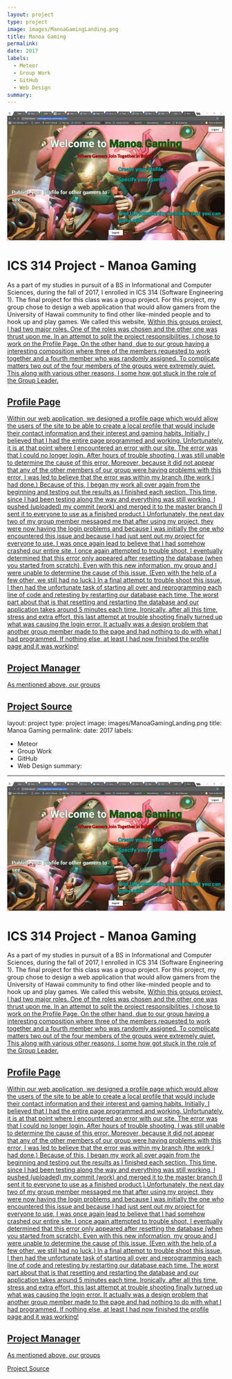 ```yaml
---
layout: project
type: project
image: images/ManoaGamingLanding.png
title: Manoa Gaming
permalink: 
date: 2017
labels:
  - Meteor
  - Group Work
  - GitHub
  - Web Design
summary: 
---
```

<img class="ui medium right floated rounded image" src="../images/ManoaGamingLanding.png">
<h1> ICS 314 Project - Manoa Gaming </h1>
As a part of my studies in pursuit of a BS in Informational and Computer Sciences, during the fall of 2017, I enrolled in ICS 314 (Software Engineering 1).  The final project for this class was a group project.  For this project, my group chose to design a web application that would allow gamers from the University of Hawaii community to find other like-minded people and  to hook up and play games.  We called this website, <a href="https://manoagaming1.meteorapp.com/> ManoaGaming1.</a>
<h2> My Role </h2>
<img class="ui medium right floated rounded image" src="../images/ManoaGamingProfile.png">
Within this groups project, I had two major roles.  One of the roles was chosen and the other one was thrust upon me.  In an attempt to split the project responsibilities, I chose to work on the Profile Page.  On the other hand, due to our group having a interesting composition where three of the members requested to work together and a fourth member who was randomly assigned.  To complicate matters two out of the four members of the groups were extremely quiet.  This along with various other reasons, I some how got stuck in the role of the Group Leader.
<h2> Profile Page </h2>
Within our web application, we designed a profile page which would allow the users of the site to be able to create a local profile that would include their contact information and their interest and gaming habits.  Initially, I believed that I had the entire page programmed and working.  Unfortunately, it is at that point where I encountered an error with our site.  The error was that I could no longer login.  After hours of trouble shooting, I was still unable to determine the cause of this error.  Moreover, because it did not appear that any of the other members of our group were having problems with this error, I was led to believe that the error was within my branch (the work I had done.)  Because of this, I began my work all over again from the beginning and testing out the results as I finished each section.  This time, since I had been testing along the way and everything was still working, I pushed (uploaded) my commit (work) and merged it to the master branch (I sent it to everyone to use as a finished product.)  Unfortunately, the next day two of my group member messaged me that after using my project, they were now having the login problems and because I was initially the one who encountered this issue and because I had just sent out my project for everyone to use, I was once again lead to believe that I had somehow crashed our entire site.  I once again attempted to trouble shoot, I eventually determined that this error only appeared after resetting the database (when you started from scratch).  Even with this new information, my group and I were unable to determine the cause of this issue.  (Even with the help of a few other, we still had no luck.)  In a final attempt to trouble shoot this issue, I then had the unfortunate task of starting all over and reprogramming each line of code and retesting by restarting our database each time.  The worst part about that is that resetting and restarting the database and our application takes around 5 minutes each time.  Ironically, after all this time, stress and extra effort, this last attempt at trouble shooting finally turned up what was causing the login error.  It actually was a design problem that another group member made to the page and had nothing to do with what I had programmed.  If nothing else, at least I had now finished the profile page and it was working!  
<h2>Project Manager</h2>
As mentioned above, our groups

<a href="https://manoagaming.github.io/">Project Source</a>
---
layout: project
type: project
image: images/ManoaGamingLanding.png
title: Manoa Gaming
permalink: 
date: 2017
labels:
  - Meteor
  - Group Work
  - GitHub
  - Web Design
summary: 
---
<img class="ui medium right floated rounded image" src="../images/ManoaGamingLanding.png">
<h1> ICS 314 Project - Manoa Gaming </h1>
As a part of my studies in pursuit of a BS in Informational and Computer Sciences, during the fall of 2017, I enrolled in ICS 314 (Software Engineering 1).  The final project for this class was a group project.  For this project, my group chose to design a web application that would allow gamers from the University of Hawaii community to find other like-minded people and  to hook up and play games.  We called this website, <a href="https://manoagaming1.meteorapp.com/</a> ManoaGaming1.
<h2> My Role </h2>
<img class="ui medium right floated rounded image" src="../images/ManoaGamingProfile.png">
Within this groups project, I had two major roles.  One of the roles was chosen and the other one was thrust upon me.  In an attempt to split the project responsibilities, I chose to work on the Profile Page.  On the other hand, due to our group having a interesting composition where three of the members requested to work together and a fourth member who was randomly assigned.  To complicate matters two out of the four members of the groups were extremely quiet.  This along with various other reasons, I some how got stuck in the role of the Group Leader.
<h2> Profile Page </h2>
Within our web application, we designed a profile page which would allow the users of the site to be able to create a local profile that would include their contact information and their interest and gaming habits.  Initially, I believed that I had the entire page programmed and working.  Unfortunately, it is at that point where I encountered an error with our site.  The error was that I could no longer login.  After hours of trouble shooting, I was still unable to determine the cause of this error.  Moreover, because it did not appear that any of the other members of our group were having problems with this error, I was led to believe that the error was within my branch (the work I had done.)  Because of this, I began my work all over again from the beginning and testing out the results as I finished each section.  This time, since I had been testing along the way and everything was still working, I pushed (uploaded) my commit (work) and merged it to the master branch (I sent it to everyone to use as a finished product.)  Unfortunately, the next day two of my group member messaged me that after using my project, they were now having the login problems and because I was initially the one who encountered this issue and because I had just sent out my project for everyone to use, I was once again lead to believe that I had somehow crashed our entire site.  I once again attempted to trouble shoot, I eventually determined that this error only appeared after resetting the database (when you started from scratch).  Even with this new information, my group and I were unable to determine the cause of this issue.  (Even with the help of a few other, we still had no luck.)  In a final attempt to trouble shoot this issue, I then had the unfortunate task of starting all over and reprogramming each line of code and retesting by restarting our database each time.  The worst part about that is that resetting and restarting the database and our application takes around 5 minutes each time.  Ironically, after all this time, stress and extra effort, this last attempt at trouble shooting finally turned up what was causing the login error.  It actually was a design problem that another group member made to the page and had nothing to do with what I had programmed.  If nothing else, at least I had now finished the profile page and it was working!  
<h2>Project Manager</h2>
As mentioned above, our groups

<a href="https://manoagaming.github.io/">Project Source</a>
